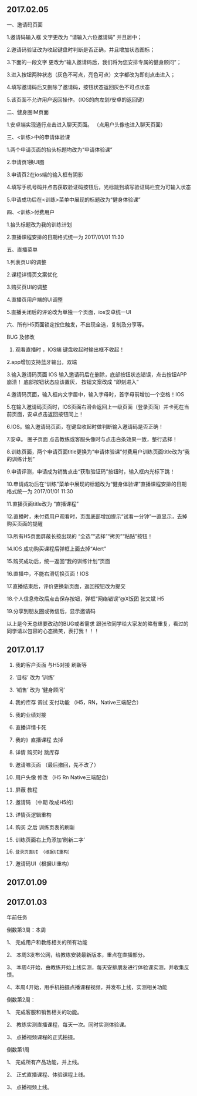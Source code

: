 

## 2017.02.05

一、邀请码页面

1.邀请码输入框 文字更改为 “请输入六位邀请码” 并且居中；

2.邀请码验证改为收起键盘时判断是否正确，并且增加状态图标；

3.下面的一段文字 更改为“输入邀请码后，我们将为您安排专属的健身顾问”；

3.进入按钮两种状态（灰色不可点，亮色可点）文字都改为即刻点击进入；

4.填写邀请码后又删除了邀请码，按钮状态返回灰色不可点状态

5.该页面不允许用户返回操作。（IOS的向左划/安卓的返回键）

二、健身圈IM页面

1.安卓端实现通行点击进入聊天页面。 （点用户头像也进入聊天页面）

三、<训练>中的申请体验课

1.两个申请页面的抬头标题均改为“申请体验课”

2.申请页1换UI图

3.申请页2在ios端的输入框有阴影

4.填写手机号码并点击获取验证码按钮后，光标跳到填写验证码栏变为可输入状态

5.申请成功后在<训练>菜单中展现的标题改为“健身体验课”

四、<训练>付费用户

1.抬头标题改为我的训练计划

2.直播课程安排的日期格式统一为 2017/01/01 11:30

五、直播菜单

1.列表页UI的调整

2.课程详情页文案优化

3.购买页UI的调整

4.直播页用户端的UI调整

5.直播关闭后的评论改为单独一个页面，ios安卓统一UI

六、所有H5页面锁定按住触发，不出现全选，复制及分享等。

BUG 及修改

1. 观看直播时 ，IOS端 键盘收起时输出框不收起！

2.app增加支持蓝牙输出，双端

3.输入邀请码页面 IOS  输入邀请码后在删除，底部按钮状态错误，点击按钮APP崩溃！ 底部按钮状态应该置灰， 按钮文案改成 “即刻进入”

4.邀请码页面，输入框内文字居中，输入字母时，首字母前增加一个空格！IOS

5.在输入邀请码页面时，IOS页面右滑会返回上一级页面（登录页面）并卡死在当前页面，安卓点击返回按钮同上！

6.IOS。输入邀请码页面，在键盘收起时做判断输入邀请码是否正确！

7.安卓。 圈子页面 点击教练或客服头像时与点击白条效果一致，整行选择！

8.训练页面，两个申请页面title更换为“申请体验课”付费用户训练页面title改为“我的训练计划”

9.申请评测，申请成为销售点击“获取验证码”按钮时，输入框内光标下跳！

10.申请成功后在“训练”菜单中展现的标题改为“健身体验课”直播课程安排的日期格式统一为 2017/01/01 11:30

11.直播页面title改为 “直播课程”

12.直播时，未付费用户观看时，页面底部增加提示“试看一分钟”一直显示，去掉购买页面的提醒

13.所有H5页面屏蔽长按出现的 “全选”“选择”“拷贝”“粘贴”按钮！

14.IOS 成功购买课程后弹框上面去掉“Alert”

15.购买成功后，统一返回“我的训练计划”页面

16.直播中，不能右滑切换页面！IOS

17.直播结束后，评价更换新页面，返回按钮改为提交

18.个人信息修改后点击保存按钮，弹框“网络错误”@X饭团  张文斌  H5 

19.分享到朋友圈或微信后，显示邀请码

以上是今天总结要改动的BUG或者需求 跟张欣同学给大家发的略有重复，看过的同学请以包容的心态微笑，表打我！！！

## 2017.01.17

1.	我的客户页面  与H5对接  刷新等

2. 	‘目标’  改为  ‘训练’

3.	‘销售’ 改为  ‘健身顾问’

4.	我的库存    调试 支付功能    （H5，RN，Native三端配合）

5.	我的业绩对接

6.	直播详情卡死

7.	我的》直播课程    去掉

8.	详情  购买时 跳库存

9.	邀请嘛页面  （最后撤回，先不改了）

10.	用户头像 修改    （H5   Rn    Native三端配合）  

11.  屏蔽  教程

12.   邀请码   （中期 改成H5的）

13.	  详情页逻辑重构

14.	  购买  之后   训练页表的刷新

15.	  训练页面右上角添加‘刷新二字’

16.		登录页面UI （根据UI重构）

17.   邀请码UI（根据UI重构）

## 2017.01.09



## 2017.01.03

年前任务

倒数第3周：本周

1、  完成用户和教练相关的所有功能

2、  本周3发布公网，给教练安装最新版本，重点在直播部分。

3、  本周4开始，由教练开始上线实测，每天安排朋友进行体验课实测，并收集反馈。

4、本周4开始，用手机拍摄点播课程视频，并发布上线，实测相关功能
 
倒数第2周：

1、  完成客服和销售相关的功能。

2、  教练实测直播课程，每天一次。同时实测体验课。

3、  点播视频课程的正式拍摄。
 
倒数第1周

1、  完成所有产品功能，并上线。

2、  正式直播课程、体验课程上线。

3、  点播视频上线。











